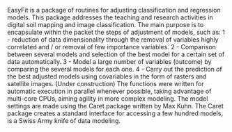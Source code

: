  EasyFit is a package of routines for adjusting classification and regression models.
      This package addresses the teaching and research activities in digital soil mapping and
      image classification. The main purpose is to encapsulate within the packet the steps
      of adjustment of models, such as:
      1 - reduction of data dimensionality through the removal of variables
      highly correlated and / or removal of few importance variables.
      2 - Comparison between several models and selection of the best model for a
      certain set of data automatically.
      3 - Model a large number of variables (outcome) by comparing the
      several models for each one.
      4 - Carry out the prediction of the best adjusted models using covariables
      in the form of rasters and satellite images. (Under construction)
      The functions were written for automatic execution in parallel whenever possible,
      taking advantage of multi-core CPUs, aiming agility in more complex modeling.
      The model settings are made using the Caret package written by Max Kuhn.
      The Caret package creates a standard interface for accessing a few hundred models,
      is a Swiss Army knife of data modeling.
